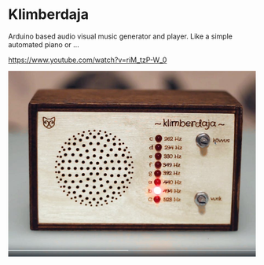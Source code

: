 # Klimberdaja
Arduino based audio visual music generator and player. Like a simple automated piano or ...

https://www.youtube.com/watch?v=riM_tzP-W_0

![Klimberdaja](https://github.com/taunoe/Klimberdaja/blob/master/kuvatommis_2017-11-03_18-24-24_31R7A3T3AH.jpg)
